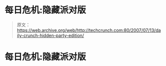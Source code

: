 # 每日危机:隐藏派对版

> 原文：<https://web.archive.org/web/http://techcrunch.com:80/2007/07/13/daily-crunch-hidden-party-edition/>

# 每日危机:隐藏派对版